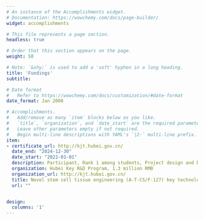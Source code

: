 ```yaml
---
# An instance of the Accomplishments widget.
# Documentation: https://wowchemy.com/docs/page-builder/
widget: accomplishments

# This file represents a page section.
headless: true

# Order that this section appears on the page.
weight: 50

# Note: `&shy;` is used to add a 'soft' hyphen in a long heading.
title: 'Fundings'
subtitle:

# Date format
#   Refer to https://wowchemy.com/docs/customization/#date-format
date_format: Jan 2006

# Accomplishments.
#   Add/remove as many `item` blocks below as you like.
#   `title`, `organization`, and `date_start` are the required parameters.
#   Leave other parameters empty if not required.
#   Begin multi-line descriptions with YAML's `|2-` multi-line prefix.
item:
- certificate_url: http://kjt.hubei.gov.cn/
  date_end: "2024-12-30"
  date_start: "2022-01-01"
  description: Participant, Rank 1 among students, Project design and bid writing.
  organization: Hubei Key R&D Program, 1.3 million RMB
  organization_url: http://kjt.hubei.gov.cn/
  title: Novel stem cell tissue engineering (A-T-CS/F-127) key technology for early femoral head necrosis
  url: ""


design:
  columns: '1' 
---
```

